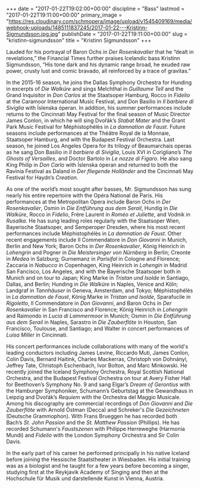 +++
date = "2017-01-22T19:02:00+00:00"
discipline = "Bass"
lastmod = "2017-01-22T19:11:00+00:00"
primary_image = "https://res.cloudinary.com/schmopera/image/upload/v1545409169/media/webhook-uploads/1485111837245/2017-01-22---Kristinn-Sigmundsson.jpg.jpg"
publishDate = "2017-01-22T19:11:00+00:00"
slug = "kristinn-sigmundsson"
title = "Kristinn Sigmundsson"
+++

Lauded for his portrayal of Baron Ochs in *Der Rosenkavalier* that he “dealt in revelations,” the Financial Times further praises Icelandic bass Kristinn Sigmundsson, “His tone dark and his dynamic range broad, he exuded raw power, crusty lust and comic bravado, all reinforced by a trace of gravitas.” 

In the 2015-16 season, he joins the Dallas Symphony Orchestra for Hunding in excerpts of *Die Walküre* and sings Melchthal in *Guillaume Tell* and the Grand Inquisitor in *Don Carlos* at the Staatsoper Hamburg, Rocco in *Fidelio* at the Caramoor International Music Festival, and Don Basilio in *Il barbiere di Siviglia* with Íslenska óperan. In addition, his summer performances include returns to the Cincinnati May Festival for the final season of Music Director James Conlon, in which he will sing Dvořák’s *Stabat Mater* and the Grant Park Music Festival for Méphistophélès in *La damnation de Faust*. Future seasons include performances at the Théâtre Royal de la Monnaie, Staatsoper Hamburg, and with the Budapest Festival Orchestra. Last season, he joined Los Angeles Opera for its trilogy of Beaumarchais operas as he sang Don Basilio in *Il barbiere di Siviglia*, Louis XVI in Corigliano’s *The Ghosts of Versailles*, and Doctor Bartolo in *Le nozze di Figaro*. He also sang King Philip in *Don Carlo* with Íslenska óperan and returned to both the Ravinia Festival as Daland in *Der fliegende Holländer* and the Cincinnati May Festival for Haydn’s *Creation*. 

As one of the world’s most sought after basses, Mr. Sigmundsson has sung nearly his entire repertoire with the Opéra National de Paris. His performances at the Metropolitan Opera include Baron Ochs in *Der Rosenkavalier*, Osmin in *Die Entführung aus dem Serail*, Hundig in *Die Walküre*, Rocco in *Fidelio*, Frère Laurent in *Roméo et Juliette*, and Vodnik in *Rusalka*. He has sung leading roles regularly with the Staatsoper Wien, Bayerische Staatsoper, and Semperoper Dresden, where his most recent performances include Méphistophélès in *La damnation de Faust*. Other recent engagements include Il Commendatore in *Don Giovanni* in Munich, Berlin and New York; Baron Ochs in *Der Rosenkavalier*, König Heinrich in *Lohengrin* and Pogner in *Die Meistersinger von Nürnberg* in Berlin; Creonte in *Medea* in Salzburg; Gurnemanz in *Parisifal* in Cologne and Florence; Zaccaria in *Nabucco* in Copenhagen, King Heinrich in *Lohengin* in Madrid San Fancisco, Los Angeles, and with the Bayerische Staatsoper both in Munich and on tour to Japan; King Marke in *Tristan und Isolde* in Santiago, Dallas, and Berlin; Hunding in *Die Walküre* in Naples, Venice and Köln; Landgraf in *Tannhäuser* in Geneva, Amsterdam, and Tokyo; Méphistophélès in *La damnation de Faust*, König Marke in *Tristan und Isolde*, Sparafucile in *Rigoletto*, Il Commendatore in *Don Giovanni*, and Baron Ochs in *Der Rosenkavalier* in San Francisco and Florence; König Heinrich in *Lohengrin* and Raimondo in *Lucia di Lammermoor* in Munich; Osmin in *Die Entführung aus dem Serail* in Naples, Sarastro in *Die Zauberflöte* in Houston, San Francisco, Toulouse, and Santiago; and Walter in concert performances of *Luisa Miller* in Cincinnati.

His concert performances include collaborations with many of the world's leading conductors including James Levine, Riccardo Muti, James Conlon, Colin Davis, Bernard Haitink, Charles Mackerras, Christoph von Dohnányi, Jeffrey Tate, Christoph Eschenbach, Ivor Bolton, and Marc Minkowski. He recently joined the Iceland Symphony Orchestra, Royal Scottish National Orchestra, and the Budapest Festival Orchestra on tour at Avery Fisher Hall for Beethoven’s Symphony No. 9 and sang Elgar’s *Dream of Gerontius* with the Hamburger Symphoniker, Schumann’s Geburtstag at the Gewandhaus in Leipzig and Dvořák’s *Requiem* with the Orchestra del Maggio Musicale. Among his discography are commercial recordings of *Don Giovanni* and *Die Zauberflöte* with Arnold Östman (Decca) and Schreker's *Die Gezeichneten* (Deutsche Grammophon). With Frans Brueggen he has recorded both Bach’s *St. John Passion* and the *St. Matthew Passion* (Phillips). He has recorded Schumann's *Faustszenen* with Philippe Herreweghe (Harmonia Mundi) and *Fidelio* with the London Symphony Orchestra and Sir Colin Davis.

In the early part of his career he performed principally in his native Iceland before joining the Hessische Staatstheater in Wiesbaden. His initial training was as a biologist and he taught for a few years before becoming a singer, studying first at the Reykjavik Academy of Singing and then at the Hochschule für Musik und darstellende Kunst in Vienna, Austria.
